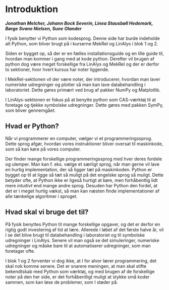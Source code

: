 <!-- #region -->
# Introduktion
___Jonathan Melcher, Johann Bock Severin, Linea Stausbøll Hedemark, Børge Svane Nielsen, Sune Olander___

I fysik benytter vi Python som kodesprog. Denne side har burde indeholde alt Python, som bliver brugt på i kurserne MekRel og LinAlys i blok 1 og 2. 

Siden er bygget op, så der er en fælles installationsguide og en lille guide til, hvordan man kommer i gang med at kode python. Derefter vil brugen af python dog være meget forskellige fra LinAlys og MekRel og der er derfor to sektioner, hvor hvert kursus har noter liggende. 

I MekRel-sektionen vil der være noter, der introducerer, hvordan man laver numeriske udregninger og plotter så man kan lave databehandling i laboratoriet. Dette gøres primært ved brug af pakker NumPy og Matplotlib. 

I LinAlys-sektionen er fokus på at benytte python som CAS-værktøj til at foretage og tjekke symbolske udregninger. Dette gøres med pakken SymPy, som bliver gennemgået. 


## Hvad er Python?
Når vi programmerer en computer, vælger vi et programmeringssprog. Dette sprog afgør, hvordan vores instruktioner bliver oversat til maskinkode, som så kan køre på vores computer. 

Der finder mange forskellige programmeringssprog med hver deres fordele og ulemper. Man kan f. eks. vælge et særligt sprog, når man gerne vil lave en hurtig implementation, der så ligger tæt på maskinkoden. Python er bygget op til at ligge så tæt så muligt på det engelske sprog så muligt.  Dette betyder ofte, at Python ikke er ligeså hurtigt at køre, men forhåbentlig lidt mere _intuitivt_ end mange andre sprog. Desuden har Python den fordel, at det er i meget hurtig vækst, så man kan næsten finde implementationer af alle tænkelige algoritmer i sproget. 


## Hvad skal vi bruge det til? 
På fysik benyttes Python til mange forskellige opgaver, og det er derfor en rigtig godt investering af tid at lære. Allerede i løbet af det første halve år, vil I se det blive brugt til databehandling i laboratoriet og til symbolske udregninger i LinAlys. Senere vil man også se det simuleringer, numeriske udregninger og måske bare til at automatiserer udregninger, som man foretager ofte.  

I blok 1 og 2 forventer vi dog ikke, at I for alvor lærer programmering, det skal nok komme senere. Det er snarere meningen, at man skal stifte bekendtskab med Python som værktøj, og med brugen af de forskellige noter  på den her side, er det forhåbentligt muligt at stykke små koder sammen, som kan løse de problemer, som I støder på. 




<!-- #endregion -->


